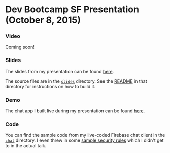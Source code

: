 # Dev Bootcamp SF Presentation (October 8, 2015)


### Video

Coming soon!


### Slides

The slides from my presentation can be found [here](https://dev-bootcamp-sf-slides.firebaseapp.com).

The source files are in the [`slides`](./slides) directory. See the [README](./slides/README.md) in
that directory for instructions on how to build it.


### Demo

The chat app I built live during my presentation can be found [here](https://dev-bootcamp-sf.firebaseapp.com/).


### Code

You can find the sample code from my live-coded Firebase chat client in the [`chat`](./chat)
directory. I even threw in some [sample security rules](./chat/rules.json) which I didn't get to in
the actual talk.
